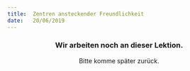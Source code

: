 ```yaml
---
title:  Zentren ansteckender Freundlichkeit
date:   20/06/2019
---
```


### <center>Wir arbeiten noch an dieser Lektion.</center>
<center>Bitte komme später zurück.</center>
